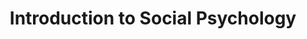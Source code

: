 ---
title: Introduction to Social Psychology
number: PSYCH 221
academic-home: other
pre-req: PSYCH 100
course-type: [Supporting, General Education]
description: Research and theory on topics including interpersonal attraction, aggression, helping, attitudes, attribution, cooperation, competition, and groups, from a psychological perspective.
bulletin-link: https://bulletins.psu.edu/search/?search=%22psych+221%22
pathway-list: []
---